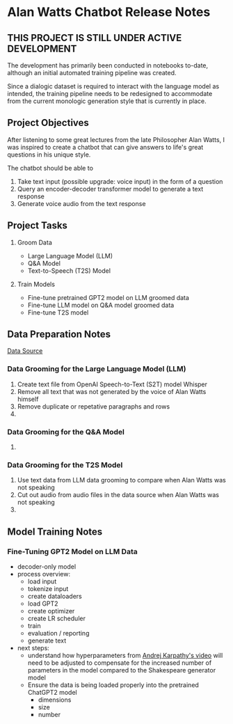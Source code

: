 # Alan Watts Chatbot Release Notes

## THIS PROJECT IS STILL UNDER ACTIVE DEVELOPMENT
The development has primarily been conducted in notebooks to-date, although an initial automated training pipeline was created.

Since a dialogic dataset is required to interact with the language model as intended, the training pipeline needs to be redesigned to accommodate from the current monologic generation style that is currently in place.

## Project Objectives
After listening to some great lectures from the late Philosopher Alan Watts, I was inspired to create a chatbot that can give answers to life's great questions in his unique style.

The chatbot should be able to 
1. Take text input (possible upgrade: voice input) in the form of a question
2. Query an encoder-decoder transformer model to generate a text response
3. Generate voice audio from the text response

## Project Tasks
1) Groom Data
    - Large Language Model (LLM)
    - Q&A Model
    - Text-to-Speech (T2S) Model

2) Train Models
    - Fine-tune pretrained GPT2 model on LLM groomed data
    - Fine-tune LLM model on Q&A model groomed data
    - Fine-tune T2S model

## Data Preparation Notes
[Data Source](https://archive.org/details/alanwattscollection)

### Data Grooming for the Large Language Model (LLM)
1) Create text file from OpenAI Speech-to-Text (S2T) model Whisper
2) Remove all text that was not generated by the voice of Alan Watts himself
3) Remove duplicate or repetative paragraphs and rows
4) 

### Data Grooming for the Q&A Model
1) 

### Data Grooming for the T2S Model
1) Use text data from LLM data grooming to compare when Alan Watts was not speaking
2) Cut out audio from audio files in the data source when Alan Watts was not speaking
3) 

## Model Training Notes

### Fine-Tuning GPT2 Model on LLM Data
- decoder-only model
- process overview:
    - load input
    - tokenize input
    - create dataloaders
    - load GPT2
    - create optimizer
    - create LR scheduler
    - train
    - evaluation / reporting
    - generate text
- next steps:
    - understand how hyperparameters from [Andrej Karpathy's video](https://www.youtube.com/watch?v=kCc8FmEb1nY) will need to be adjusted to compensate for the increased number of parameters in the model compared to the Shakespeare generator model
    - Ensure the data is being loaded properly into the pretrained ChatGPT2 model
        - dimensions
        - size
        - number